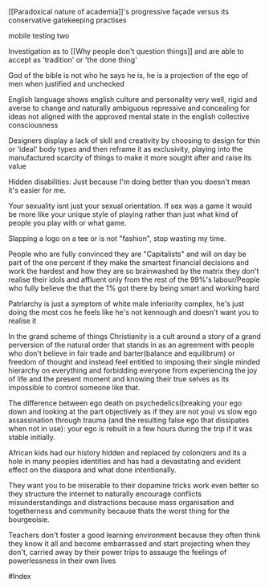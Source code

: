 [[Paradoxical nature of academia]]'s progressive façade versus its conservative gatekeeping practises

mobile testing
two

Investigation as to [[Why people don't question things]] and are able to accept as 'tradition' or 'the done thing'

God of the bible is not who he says he is, he is a projection of the ego of men when justified and unchecked

English language shows english culture and personality very well, rigid and averse to change and naturally ambiguous repressive and concealing for ideas not aligned with the approved mental state in the english collective consciousness

Designers display a lack of skill and creativity by choosing to design for thin or 'ideal' body types and then reframe it as exclusivity, playing into the manufactured scarcity of things to make it more sought after and raise its value

Hidden disabilities: Just because I'm doing better than you doesn't mean it's easier for me. 

Your sexuality isnt just your sexual orientation. If sex was a game it would be more like your unique style of playing rather than just what kind of people you play with or what game.

Slapping a logo on a tee or is not "fashion", stop wasting my time.

People who are fully convinced they are "Capitalists" and will on day be part of the one percent if they make the smartest financial decisions and work the hardest and how they are so brainwashed by the matrix they don't realise their idols and affluent only from the rest of the 99%'s labour/People who fully believe the that the 1% got there by being smart and working hard

Patriarchy is just a symptom of white male inferiority complex, he's just doing the most cos he feels like he's not kennough and doesn't want you to realise it

In the grand scheme of things Christianity is a cult around a story of a grand perversion of the natural order that stands in as an agreement with people who don't believe in fair trade and barter(balance and equilibrum) or freedom of thought and instead feel entitled to imposing their single minded hierarchy on everything and forbidding everyone from experiencing the joy of life and the present moment and knowing their true selves as its impossible to control someone like that.

The difference between ego death on psychedelics(breaking your ego down and looking at the part objectively as if they are not you) vs slow ego assassination through trauma (and the resulting false ego that dissipates when not in use): your ego is rebuilt in a few hours during the trip if it was stable initially.

African kids had our history hidden and replaced by colonizers and its a hole in many peoples identities and has had a devastating and evident  effect on the diaspora and what done intentionally.

They want you to be miserable to their dopamine tricks work even better so they structure the internet to naturally encourage conflicts misunderstandings and distractions because mass organisation and togetherness and community because thats the worst thing for the bourgeoisie.

Teachers don't foster a good learning environment because they often think they know it all and become embarrassed and start projecting when they don't, carried away by their power trips to assauge the feelings of powerlessness in their own lives

#Index
